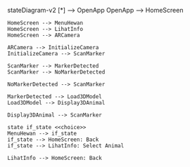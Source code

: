 stateDiagram-v2
[*] --> OpenApp
OpenApp --> HomeScreen

    HomeScreen --> MenuHewan
    HomeScreen --> LihatInfo
    HomeScreen --> ARCamera

    ARCamera --> InitializeCamera
    InitializeCamera --> ScanMarker

    ScanMarker --> MarkerDetected
    ScanMarker --> NoMarkerDetected

    NoMarkerDetected --> ScanMarker

    MarkerDetected --> Load3DModel
    Load3DModel --> Display3DAnimal

    Display3DAnimal --> ScanMarker

    state if_state <<choice>>
    MenuHewan --> if_state
    if_state --> HomeScreen: Back
    if_state --> LihatInfo: Select Animal

    LihatInfo --> HomeScreen: Back
